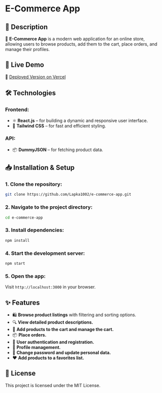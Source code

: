 # E-Commerce App

## 📌 Description

🛒 **E-Commerce App** is a modern web application for an online store, allowing users to browse products, add them to the cart, place orders, and manage their profiles.

 ## 🚀 Live Demo

🔗 [Deployed Version on Vercel](https://e-commerce-app-pink-one.vercel.app/)

## 🛠 Technologies

### Frontend:

- ⚛️ **React.js** – for building a dynamic and responsive user interface.
- 🎨 **Tailwind CSS** – for fast and efficient styling.

### API:

- 📦 **DummyJSON** – for fetching product data.
<!-- 
## 📸 Screenshots *(Добавь изображения, если есть)*

&#x20; -->

## 📥 Installation & Setup

### 1. Clone the repository:

```bash
git clone https://github.com/Lapka1002/e-commerce-app.git
```

### 2. Navigate to the project directory:

```bash
cd e-commerce-app
```

### 3. Install dependencies:

```bash
npm install
```

### 4. Start the development server:

```bash
npm start
```

### 5. Open the app:

Visit `http://localhost:3000` in your browser.

## ✨ Features

- 🛍 **Browse product listings** with filtering and sorting options.
- 🔍 **View detailed product descriptions.**
- 🛒 **Add products to the cart and manage the cart.**
- 📦 **Place orders.**
- 🔐 **User authentication and registration.** 
- 👤 **Profile management.**
- 🔑 **Change password and update personal data.**
- ❤️ **Add products to a favorites list.**

## 📜 License

This project is licensed under the MIT License.


